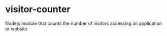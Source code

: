 # visitor-counter
Nodejs module that counts the number of visitors accessing an application or website
